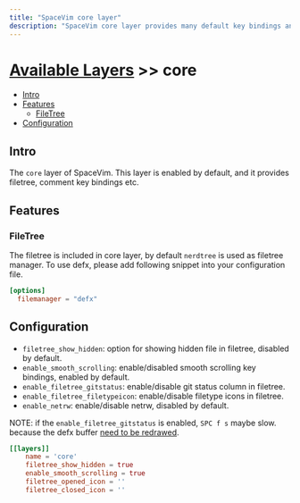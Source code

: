 ```yaml
---
title: "SpaceVim core layer"
description: "SpaceVim core layer provides many default key bindings and features."
---
```


# [Available Layers](../) >> core

<!-- vim-markdown-toc GFM -->

- [Intro](#intro)
- [Features](#features)
  - [FileTree](#filetree)
- [Configuration](#configuration)

<!-- vim-markdown-toc -->

## Intro

The `core` layer of SpaceVim. This layer is enabled by default, and it provides filetree,
comment key bindings etc.

## Features

### FileTree

The filetree is included in core layer, by default `nerdtree` is used as filetree manager.
To use defx, please add following snippet into your configuration file.

```toml
[options]
  filemanager = "defx"
```

## Configuration

- `filetree_show_hidden`: option for showing hidden file in filetree, disabled by default.
- `enable_smooth_scrolling`: enable/disabled smooth scrolling key bindings, enabled by default.
- `enable_filetree_gitstatus`: enable/disable git status column in filetree.
- `enable_filetree_filetypeicon`: enable/disable filetype icons in filetree.
- `enable_netrw`: enable/disable netrw, disabled by default.

NOTE: if the `enable_filetree_gitstatus` is enabled, `SPC f s` maybe slow. because the defx buffer [need to be redrawed](https://github.com/SpaceVim/SpaceVim/issues/4852).

```toml
[[layers]]
    name = 'core'
    filetree_show_hidden = true
    enable_smooth_scrolling = true
    filetree_opened_icon = ''
    filetree_closed_icon = ''
```

